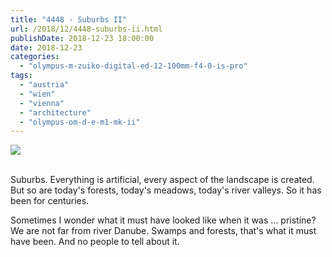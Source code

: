 ```yaml
---
title: "4448 - Suburbs II"
url: /2018/12/4448-suburbs-ii.html
publishDate: 2018-12-23 18:00:00
date: 2018-12-23
categories: 
  - "olympus-m-zuiko-digital-ed-12-100mm-f4-0-is-pro"
tags: 
  - "austria"
  - "wien"
  - "vienna"
  - "architecture"
  - "olympus-om-d-e-m1-mk-ii"
---
```

<div class="container">
<div class="center"><a target="_blank" href="https://d25zfm9zpd7gm5.cloudfront.net/1200x1200/2017/20171010_074618_lr.jpg"><img class="webfeedsFeaturedVisual" src="https://d25zfm9zpd7gm5.cloudfront.net/0600x0600/2017/20171010_074618_lr.jpg" /></a></div>
</div>
<br />

Suburbs. Everything is artificial, every aspect of the landscape is
created. But so are today's forests, today's meadows, today's river
valleys. So it has been for centuries.

Sometimes I wonder what it must have looked like when it was ...
pristine? We are not far from river Danube. Swamps and forests,
that's what it must have been. And no people to tell about it.